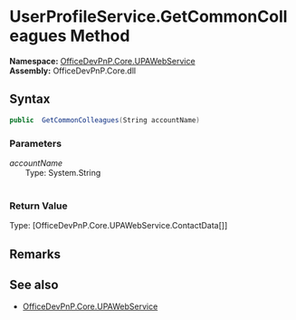 # UserProfileService.GetCommonColleagues Method  
  

**Namespace:** [OfficeDevPnP.Core.UPAWebService](OfficeDevPnP.Core.UPAWebService.md)  
**Assembly:** OfficeDevPnP.Core.dll  
## Syntax
```C#
public  GetCommonColleagues(String accountName)
```
### Parameters
*accountName*  
&emsp;&emsp;Type: System.String  
&emsp;&emsp;  
  
### Return Value
Type: [OfficeDevPnP.Core.UPAWebService.ContactData[]]  

## Remarks 

## See also
- [OfficeDevPnP.Core.UPAWebService](OfficeDevPnP.Core.UPAWebService.md)
